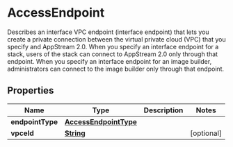 

# AccessEndpoint

Describes an interface VPC endpoint (interface endpoint) that lets you create a private connection between the virtual private cloud (VPC) that you specify and AppStream 2.0. When you specify an interface endpoint for a stack, users of the stack can connect to AppStream 2.0 only through that endpoint. When you specify an interface endpoint for an image builder, administrators can connect to the image builder only through that endpoint.

## Properties

| Name | Type | Description | Notes |
|------------ | ------------- | ------------- | -------------|
|**endpointType** | [**AccessEndpointType**](AccessEndpointType.md) |  |  |
|**vpceId** | [**String**](String.md) |  |  [optional] |



